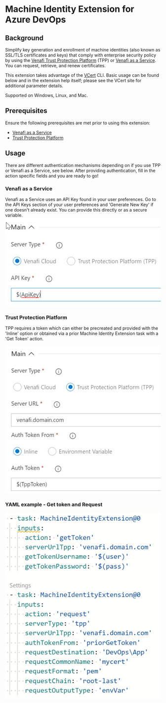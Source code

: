 # Machine Identity Extension for Azure DevOps

## Background
Simplify key generation and enrollment of machine identities (also known as SSL/TLS certificates and keys) that comply with enterprise security policy by using the [Venafi Trust Protection Platform](https://www.venafi.com/platform/trust-protection-platform) (TPP) or [Venafi as a Service](https://www.venafi.com/venaficloud).  You can request, retrieve, and renew certificates.

This extension takes advantage of the [VCert](https://github.com/Venafi/vcert) CLI.  Basic usage can be found below and in the extension help itself; please see the VCert site for additional parameter details.

Supported on Windows, Linux, and Mac.

## Prerequisites
Ensure the following prerequisites are met prior to using this extension:
- [Venafi as a Service](https://github.com/Venafi/vcert/blob/master/README-CLI-CLOUD.md#prerequisites)
- [Trust Protection Platform](https://github.com/Venafi/vcert/blob/master/README-CLI-PLATFORM.md#prerequisites)
## Usage
There are different authentication mechanisms depending on if you use TPP or Venafi as a Service, see below.  After providing authentication, fill in the action specific fields and you are ready to go!
### Venafi as a Service
Venafi as a Service uses an API Key found in your user preferences.  Go to the API Keys section of your user preferences and 'Generate New Key' if one doesn't already exist.  You can provide this directly or as a secure variable.
![Cloud server - Main](https://raw.githubusercontent.com/gdbarron/MachineIdentityExtension/master/extension/images/CloudMain.jpg)

### Trust Protection Platform
TPP requires a token which can either be precreated and provided with the 'Inline' option or obtained via a prior Machine Identity Extension task with a 'Get Token' action.

![TPP server - Main](https://raw.githubusercontent.com/gdbarron/MachineIdentityExtension/master/extension/images/TppMain.jpg)

### YAML example - Get token and Request
![yaml example](https://raw.githubusercontent.com/gdbarron/MachineIdentityExtension/master/extension/images/yaml.jpg)
